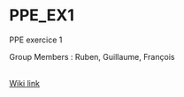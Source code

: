 # PPE_EX1
PPE exercice 1</br>
<p>Group Members : Ruben, Guillaume, François</p></br>
<a href=wikippe.studiopixidream.com>Wiki link</a>

